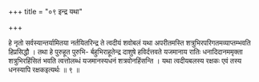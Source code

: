 +++
title = "०९ इन्द्र यथा"

+++

हे नृतो सर्वस्यान्तर्यामितया नर्तयितरिन्द्र ते त्वदीयं शवोबलं यथा अपरीतमस्ति शत्रुभिरपरिगतमव्याप्तम्भवति हिप्रसिद्धौ । तथा हे पुरुहूत पुरुभि- र्बहुभिराहूतेन्द्र दाशुषे हविर्दत्तवते यजमानाय रातिः धनादिदानममृक्ता शत्रुभिरहिंसितं भवति त्वत्तोलब्धं यजमानस्यधनं शत्रवोनहिंसन्ति । यथा त्वदीयबलस्य रक्षकः एवं तस्य धनस्यापि रक्षकइत्यर्थः ॥ ९ ॥